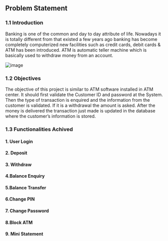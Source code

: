 ## Problem Statement
### 1.1 Introduction
Banking is one of the common and day to day attribute of life.
Nowadays it is totally different from that existed a few years ago banking
has become completely computerized new facilities such as credit cards,
debit cards & ATM has been introduced. ATM is automatic teller
machine which is basically used to withdraw money from an account.



![image](https://user-images.githubusercontent.com/98843684/210353167-a3875fd9-c136-41d8-8973-4b3bb90cc685.png)



### 1.2 Objectives
The objective of this project is similar to ATM software installed
in ATM center. It should first validate the Customer ID and password at the System. Then the
type of transaction is enquired and the information from the customer is
validated. If it is a withdrawal the amount is asked. After the money is
delivered the transaction just made is updated in the database where the
customer’s information is stored.

### 1.3 Functionalities Achived
####          1. User Login
####          2. Deposit
####          3. Withdraw
####          4.Balance Enquiry
####          5.Balance Transfer
####          6.Change PIN
####          7. Change Password
####          8.Block ATM
####          9. Mini Statement
